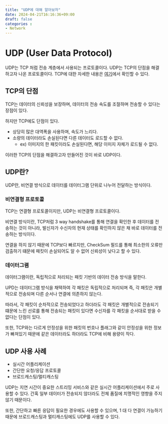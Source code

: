 ```yaml
---
title: "UDP에 대해 알아보자"
date: 2024-04-21T16:16:36+09:00
draft: false
categories :
- Network
---
```


# UDP (User Data Protocol)
UDP는 TCP 처럼 전송 계층에서 사용되는 프로토콜이다. UDP는 TCP의 단점을 해결하고자 나온 프로토콜이다. TCP에 대한 자세한 내용은 [여기](https://yumin.dev/p/tcptransmission-control-protocol%EC%97%90-%EB%8C%80%ED%95%B4-%EC%95%8C%EC%95%84%EB%B3%B4%EC%9E%90/)에서 확인할 수 있다.

## TCP의 단점
TCP는 데이터의 신뢰성을 보장하며, 데이터의 전송 속도를 조절하며 전송할 수 있다는 장점이 있다.

하지만 TCP에도 단점이 있다.

- 상당히 많은 대역폭을 사용하며, 속도가 느리다.
- 소량의 데이터라도 손실된다면 다른 데이터도 로드할 수 없다.
  - ex) 이미지의 한 패킷이라도 손실된다면, 해당 이미지 자체가 로드될 수 없다.

이러한 TCP의 단점을 해결하고자 만들어진 것이 바로 UDP이다.

## UDP란?
UDP란, 비연결 방식으로 데이터를 데이터그램 단위로 나누어 전달하는 방식이다.

### 비연결형 프로토콜
TCP는 연결형 프로토콜이지만, UDP는 비연결형 프로토콜이다.

비연결 방식이란, TCP처럼 3 way handshake를 통해 연결을 확인한 후 데이터를 전송하는 것이 아니라, 발신자가 수신자의 현재 상태를 확인하지 않은 채 바로 데이터를 전송하는 방식이다.

연결을 하지 않기 때문에 TCP보다 빠르지만, CheckSum 필드를 통해 최소한의 오류만 검출하기 떄문에 패킷이 손실되어도 알 수 없어 신뢰성이 낮다고 할 수 있다.

### 데이터그램
데이터그램이란, 독립적으로 처리되는 패킷 기반의 데이터 전송 방식을 말한다.

UPD는 데이터그램 방식을 채택하여 각 패킷은 독립적으로 처리되며 즉, 각 패킷은 개별적으로 전송되며 다른 순서나 연결에 의존하지 않는다.

따라서, 각 패킷이 순차적으로 전송되었다고 하더라도 각 패킷은 개별적으로 전송되기 떄문에 느린 선로를 통해 전송되는 패킷이 있다면 수신자를 각 패킷을 순서대로 받을 수 없다는 단점이 있다.

또한, TCP와는 다르게 안정성을 위한 패킷의 번호나 플래그와 같이 안정성을 위한 정보가 빠져있기 때문에 같은 데이터라도 하더라도 TCP에 비해 용량이 작다.

## UDP 사용 사례
- 실시간 어플리케이션
- 간단한 요청/응답 프로토콜
- 브로드캐스팅/멀티캐스팅

UDP는 지연 시간이 중요한 스트리밍 서비스와 같은 실시간 어플리케이션에서 주로 사용할 수 있다. 간혹 일부 데이터가 전송되지 않더라도 전체 품질에 치명적인 영향을 주지 않기 때문이다.

또한, 간단하고 빠른 응답이 필요한 경우에도 사용할 수 있으며, 1 대 다 연결이 가능하기 때문에 브로드캐스팅과 멀티캐스팅에도 UDP를 사용할 수 있다.
